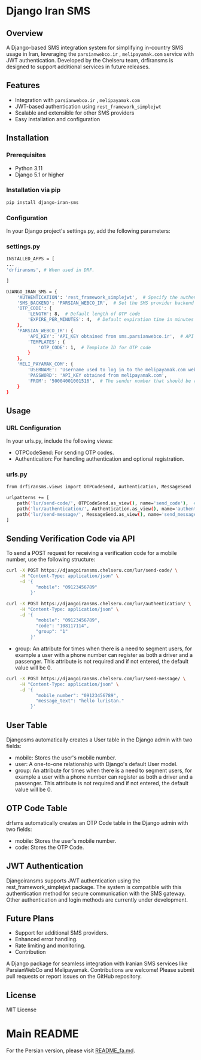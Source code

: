 # Django Iran SMS

## Overview

A Django-based SMS integration system for simplifying in-country SMS usage in Iran, leveraging the `parsianwebco.ir` , `melipayamak.com` service with JWT authentication. Developed by the Chelseru team, drfiransms is designed to support additional services in future releases.

## Features

- Integration with `parsianwebco.ir` , `melipayamak.com`
- JWT-based authentication using `rest_framework_simplejwt`
- Scalable and extensible for other SMS providers
- Easy installation and configuration

## Installation

### Prerequisites

- Python 3.11
- Django 5.1 or higher

### Installation via pip

```bash
pip install django-iran-sms
```

### Configuration
In your Django project's settings.py, add the following parameters:

### settings.py

```bash
INSTALLED_APPS = [
...
'drfiransms', # When used in DRF.

]
```

```bash
DJANGO_IRAN_SMS = {
    'AUTHENTICATION': 'rest_framework_simplejwt',  # Specify the authentication method
    'SMS_BACKEND': 'PARSIAN_WEBCO_IR',  # Set the SMS provider backend
    'OTP_CODE': {
        'LENGTH': 8,  # Default length of OTP code
        'EXPIRE_PER_MINUTES': 4,  # Default expiration time in minutes
    },
    'PARSIAN_WEBCO_IR': {
        'API_KEY': 'API_KEY obtained from sms.parsianwebco.ir',  # API key from the SMS provider
        'TEMPLATES': {
            'OTP_CODE': 1,  # Template ID for OTP code
        }
    },
    'MELI_PAYAMAK_COM': {
        'USERNAME': 'Username used to log in to the melipayamak.com website.',
        'PASSWORD': 'API_KEY obtained from melipayamak.com',
        'FROM': '50004001001516',  # The sender number that should be received from the web service.
    }
}
```

## Usage
### URL Configuration
In your urls.py, include the following views:

- OTPCodeSend: For sending OTP codes.
- Authentication: For handling authentication and optional registration.

### urls.py
```bash
from drfiransms.views import OTPCodeSend, Authentication, MessageSend

urlpatterns += [
    path('lur/send-code/', OTPCodeSend.as_view(), name='send_code'),  # Endpoint to send OTP code
    path('lur/authentication/', Authentication.as_view(), name='authentication'),  # Endpoint for authentication
    path('lur/send-message/', MessageSend.as_view(), name='send_message'), # Endpoint to send Message
]
```

## Sending Verification Code via API
To send a POST request for receiving a verification code for a mobile number, use the following structure:

```bash
curl -X POST https://djangoiransms.chelseru.com/lur/send-code/ \
     -H "Content-Type: application/json" \
     -d '{
           "mobile": "09123456789"
         }'
```
```bash
curl -X POST https://djangoiransms.chelseru.com/lur/authentication/ \
     -H "Content-Type: application/json" \
     -d '{
           "mobile": "09123456789",
           "code": "108117114",
           "group": "1"
         }'
```
- group: An attribute for times when there is a need to segment users, for example a user with a phone number can register as both a driver and a passenger.
This attribute is not required and if not entered, the default value will be 0.

```bash
curl -X POST https://djangoiransms.chelseru.com/lur/send-message/ \
     -H "Content-Type: application/json" \
     -d '{
           "mobile_number": "09123456789",
           "message_text": "hello luristan."
         }'
```
## User Table
Djangosms automatically creates a User table in the Django admin with two fields:

- mobile: Stores the user's mobile number.
- user: A one-to-one relationship with Django's default User model.
- group: An attribute for times when there is a need to segment users, for example a user with a phone number can register as both a driver and a passenger.
This attribute is not required and if not entered, the default value will be 0.

## OTP Code Table
drfsms automatically creates an OTP Code table in the Django admin with two fields:
- mobile: Stores the user's mobile number.
- code: Stores the OTP Code.
  
## JWT Authentication
Djangoiransms supports JWT authentication using the rest_framework_simplejwt package. The system is compatible with this authentication method for secure communication with the SMS gateway. Other authentication and login methods are currently under development.

## Future Plans
- Support for additional SMS providers.
- Enhanced error handling.
- Rate limiting and monitoring.
- Contribution


A Django package for seamless integration with Iranian SMS services like ParsianWebCo and Melipayamak.
Contributions are welcome! Please submit pull requests or report issues on the GitHub repository.

## License
MIT License

# Main README

For the Persian version, please visit [README_fa.md](README_fa.md).

